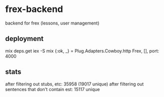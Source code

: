 # frex-backend
backend for frex (lessons, user management)

## deployment

mix deps.get
iex -S mix
{:ok, _} = Plug.Adapters.Cowboy.http Frex, [], port: 4000

## stats

after filtering out stubs, etc: 35958 (19017 unique)
after filtering out sentences that don't contain est: 15117 unique